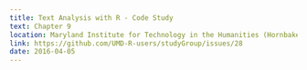 ```yaml
---
title: Text Analysis with R - Code Study
text: Chapter 9
location: Maryland Institute for Technology in the Humanities (Hornbake Library)
link: https://github.com/UMD-R-users/studyGroup/issues/28
date: 2016-04-05
---
```

